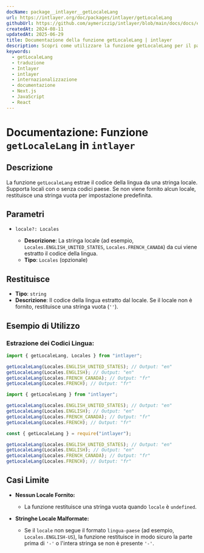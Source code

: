 ```yaml
---
docName: package__intlayer__getLocaleLang
url: https://intlayer.org/doc/packages/intlayer/getLocaleLang
githubUrl: https://github.com/aymericzip/intlayer/blob/main/docs/docs/en/packages/intlayer/getLocaleLang.md
createdAt: 2024-08-11
updatedAt: 2025-06-29
title: Documentazione della funzione getLocaleLang | intlayer
description: Scopri come utilizzare la funzione getLocaleLang per il pacchetto intlayer
keywords:
  - getLocaleLang
  - traduzione
  - Intlayer
  - intlayer
  - internazionalizzazione
  - documentazione
  - Next.js
  - JavaScript
  - React
---
```


# Documentazione: Funzione `getLocaleLang` in `intlayer`

## Descrizione

La funzione `getLocaleLang` estrae il codice della lingua da una stringa locale. Supporta locali con o senza codici paese. Se non viene fornito alcun locale, restituisce una stringa vuota per impostazione predefinita.

## Parametri

- `locale?: Locales`

  - **Descrizione**: La stringa locale (ad esempio, `Locales.ENGLISH_UNITED_STATES`, `Locales.FRENCH_CANADA`) da cui viene estratto il codice della lingua.
  - **Tipo**: `Locales` (opzionale)

## Restituisce

- **Tipo**: `string`
- **Descrizione**: Il codice della lingua estratto dal locale. Se il locale non è fornito, restituisce una stringa vuota (`''`).

## Esempio di Utilizzo

### Estrazione dei Codici Lingua:

```typescript codeFormat="typescript"
import { getLocaleLang, Locales } from "intlayer";

getLocaleLang(Locales.ENGLISH_UNITED_STATES); // Output: "en"
getLocaleLang(Locales.ENGLISH); // Output: "en"
getLocaleLang(Locales.FRENCH_CANADA); // Output: "fr"
getLocaleLang(Locales.FRENCH); // Output: "fr"
```

```javascript codeFormat="esm"
import { getLocaleLang } from "intlayer";

getLocaleLang(Locales.ENGLISH_UNITED_STATES); // Output: "en"
getLocaleLang(Locales.ENGLISH); // Output: "en"
getLocaleLang(Locales.FRENCH_CANADA); // Output: "fr"
getLocaleLang(Locales.FRENCH); // Output: "fr"
```

```javascript codeFormat="commonjs"
const { getLocaleLang } = require("intlayer");

getLocaleLang(Locales.ENGLISH_UNITED_STATES); // Output: "en"
getLocaleLang(Locales.ENGLISH); // Output: "en"
getLocaleLang(Locales.FRENCH_CANADA); // Output: "fr"
getLocaleLang(Locales.FRENCH); // Output: "fr"
```

## Casi Limite

- **Nessun Locale Fornito:**

  - La funzione restituisce una stringa vuota quando `locale` è `undefined`.

- **Stringhe Locale Malformate:**
  - Se il `locale` non segue il formato `lingua-paese` (ad esempio, `Locales.ENGLISH-US`), la funzione restituisce in modo sicuro la parte prima di `'-'` o l'intera stringa se non è presente `'-'`.
